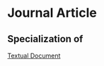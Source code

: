 # Journal Article

## Specialization of

[Textual Document](https://github.com/EuroCRIS/CERIF-Core/blob/main/entities/Textual_Document.md)
